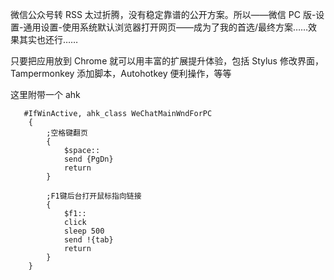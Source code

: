 微信公众号转 RSS 太过折腾，没有稳定靠谱的公开方案。所以——微信 PC 版-设置-通用设置-使用系统默认浏览器打开网页——成为了我的首选/最终方案……效果其实也还行……

只要把应用放到 Chrome 就可以用丰富的扩展提升体验，包括 Stylus 修改界面，Tampermonkey 添加脚本，Autohotkey 便利操作，等等

这里附带一个 ahk

```autohotkey
   #IfWinActive, ahk_class WeChatMainWndForPC
    {   
        ;空格键翻页
        {
            $space::
            send {PgDn}
            return
        }

        ;F1键后台打开鼠标指向链接
        {
            $f1::
            click
            sleep 500
            send !{tab}
            return
        }
    }
```